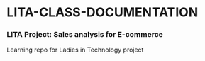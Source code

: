 # LITA-CLASS-DOCUMENTATION
### LITA Project: Sales analysis for E-commerce
Learning repo for Ladies in Technology project

